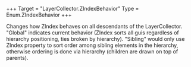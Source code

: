 +++
Target = "LayerCollector.ZIndexBehavior"
Type = Enum.ZIndexBehavior
+++

Changes how ZIndex behaves on all descendants of the LayerCollector. "Global" indicates current behavior (ZIndex sorts all guis regardless of hierarchy positioning, ties broken by hierarchy). "Sibling" would only use ZIndex property to sort order among sibling elements in the hierarchy, otherwise ordering is done via hierarchy (children are drawn on top of parents).